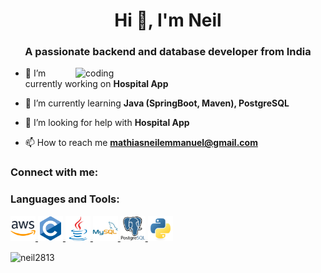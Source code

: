 <h1 align="center">Hi 👋, I'm Neil</h1>
<h3 align="center">A passionate backend and database developer from India</h3>
<img align= "right" alt = "coding" width="400" src="https://cdnl.iconscout.com/lottie/premium/preview/male-programmer-doing-coding-work-animation-download-in-lottie-json-gif-static-svg-file-formats--html-logo-coder-web-development-working-at-home-pack-business-animations-7793573.png?f=webp">

- 🔭 I’m currently working on **Hospital App**

- 🌱 I’m currently learning **Java (SpringBoot, Maven), PostgreSQL**

- 🤝 I’m looking for help with **Hospital App**

- 📫 How to reach me **mathiasneilemmanuel@gmail.com**

<h3 align="left">Connect with me:</h3>
<p align="left">
</p>

<h3 align="left">Languages and Tools:</h3>
<p align="left"> <a href="https://aws.amazon.com" target="_blank" rel="noreferrer"> <img src="https://raw.githubusercontent.com/devicons/devicon/master/icons/amazonwebservices/amazonwebservices-original-wordmark.svg" alt="aws" width="40" height="40"/> </a> <a href="https://www.cprogramming.com/" target="_blank" rel="noreferrer"> <img src="https://raw.githubusercontent.com/devicons/devicon/master/icons/c/c-original.svg" alt="c" width="40" height="40"/> </a> <a href="https://www.java.com" target="_blank" rel="noreferrer"> <img src="https://raw.githubusercontent.com/devicons/devicon/master/icons/java/java-original.svg" alt="java" width="40" height="40"/> </a> <a href="https://www.mysql.com/" target="_blank" rel="noreferrer"> <img src="https://raw.githubusercontent.com/devicons/devicon/master/icons/mysql/mysql-original-wordmark.svg" alt="mysql" width="40" height="40"/> </a> <a href="https://www.postgresql.org" target="_blank" rel="noreferrer"> <img src="https://raw.githubusercontent.com/devicons/devicon/master/icons/postgresql/postgresql-original-wordmark.svg" alt="postgresql" width="40" height="40"/> </a> <a href="https://www.python.org" target="_blank" rel="noreferrer"> <img src="https://raw.githubusercontent.com/devicons/devicon/master/icons/python/python-original.svg" alt="python" width="40" height="40"/> </a> </p>

<p><img align="center" src="https://github-readme-streak-stats.herokuapp.com/?user=neil2813&" alt="neil2813" /></p>
